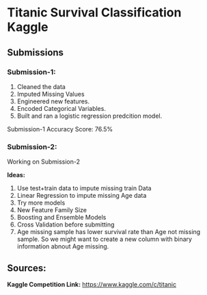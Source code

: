 # Titanic Survival Classification Kaggle

## Submissions
### Submission-1:
1. Cleaned the data
2. Imputed Missing Values
3. Engineered new features.
4. Encoded Categorical Variables.
5. Built and ran a logistic regression predcition model.

Submission-1 Accuracy Score: 76.5%


### Submission-2:
Working on Submission-2

**Ideas:**
1. Use test+train data to impute missing train Data
2. Linear Regression to impute missing Age data
3. Try more models
4. New Feature Family Size
5. Boosting and Ensemble Models
6. Cross Validation before submitting
7. Age missing sample has lower survival rate than Age not missing sample. So we might want to create a new column with binary information abnout Age missing.


## Sources:
**Kaggle Competition Link:** https://www.kaggle.com/c/titanic
